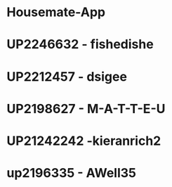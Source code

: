 # Housemate-App
# UP2246632 - fishedishe
# UP2212457 - dsigee
# UP2198627 - M-A-T-T-E-U
# UP21242242 -kieranrich2
# up2196335 - AWell35
